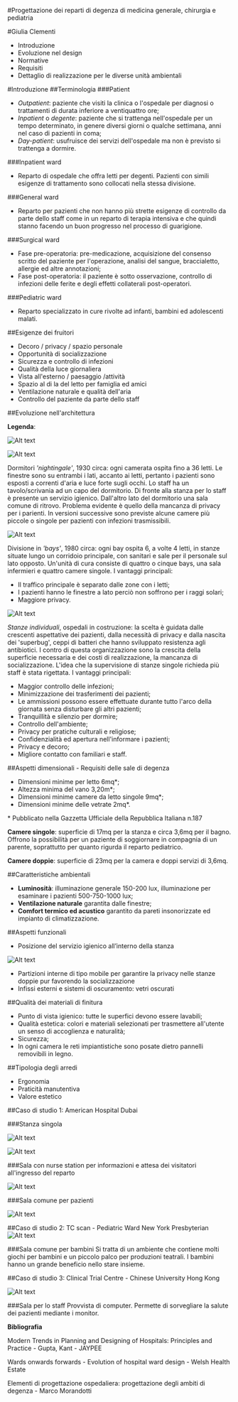 #Progettazione dei reparti di degenza di medicina generale, chirurgia e pediatria


#Giulia Clementi

  *  Introduzione
  *  Evoluzione nel design
  *  Normative
  *  Requisiti
  *  Dettaglio di realizzazione per le diverse unità ambientali

#Introduzione
##Terminologia
###Patient

* *Outpatient*: paziente che visiti la clinica o l'ospedale per diagnosi o trattamenti di durata inferiore a ventiquattro ore;
* *Inpatient* o *degente*: paziente che si trattenga nell'ospedale per un tempo determinato, in genere diversi giorni o qualche settimana, anni nel caso di pazienti in coma;
* *Day-patient*: usufruisce dei servizi dell'ospedale ma non è previsto si trattenga a dormire.      

###Inpatient ward

* Reparto di ospedale che offra letti per degenti. Pazienti con simili esigenze di trattamento sono collocati nella stessa divisione.

###General ward
* Reparto per pazienti che non hanno più strette esigenze di controllo da parte dello staff come in un reparto di terapia intensiva e che quindi stanno facendo un buon progresso nel processo di guarigione.

###Surgical ward
* Fase pre-operatoria: pre-medicazione, acquisizione del consenso scritto del paziente per l'operazione, analisi del sangue, braccialetto, allergie ed altre annotazioni;
* Fase post-operatoria: il paziente è sotto osservazione, controllo di infezioni delle ferite e degli effetti collaterali post-operatori.

###Pediatric ward
* Reparto specializzato in cure rivolte ad infanti, bambini ed adolescenti malati. 

##Esigenze dei fruitori

* Decoro / privacy / spazio personale
* Opportunità di socializzazione
* Sicurezza e controllo di infezioni
* Qualità della luce giornaliera
* Vista all'esterno / paesaggio /attività
* Spazio al di la del letto per famiglia ed amici
* Ventilazione naturale e qualità dell'aria
* Controllo del paziente da parte dello staff

##Evoluzione nell'architettura

**Legenda**: 

![Alt text](img/legenda.jpg)

![Alt text](img/NIGHTINGALE.jpg)

Dormitori *'nightingale'*, 1930 circa: ogni camerata ospita fino a 36 letti. Le finestre sono su entrambi i lati, accanto ai letti, pertanto i pazienti sono esposti a correnti d'aria e luce forte sugli occhi. Lo staff ha un tavolo/scrivania ad un capo del dormitorio. Di fronte alla stanza per lo staff è presente un servizio igienico. Dall'altro lato del dormitorio una sala comune di ritrovo. Problema evidente è quello della mancanza di privacy per i parienti. In versioni successive sono previste alcune camere più piccole o singole per pazienti con infezioni trasmissibili.

![Alt text](img/BAYS.jpg)

Divisione in *'bays'*, 1980 circa: ogni bay ospita 6, a volte 4 letti, in stanze situate lungo un corridoio principale, con sanitari e sale per il personale sul lato opposto. Un'unità di cura consiste di quattro o cinque bays, una sala infermieri e quattro camere singole.
I vantaggi principali:

* Il traffico principale è separato dalle zone con i letti;
* I pazienti hanno le finestre a lato perciò non soffrono per i raggi solari;
* Maggiore privacy.

![Alt text](img/STANZE_SINGOLE.jpg)

*Stanze individuali*, ospedali in costruzione: la scelta è guidata dalle crescenti aspettative dei pazienti, dalla necessità di privacy e dalla nascita dei 'superbug', ceppi di batteri che hanno sviluppato resistenza agli antibiotici. I contro di questa organizzazione sono la crescita della superficie necessaria e dei costi di realizzazione, la mancanza di socializzazione. L'idea che la supervisione di stanze singole richieda più staff è stata rigettata.
I vantaggi principali:

* Maggior controllo delle infezioni;
* Minimizzazione dei trasferimenti dei pazienti;
* Le ammissioni possono essere effettuate durante tutto l'arco della giornata senza disturbare gli altri pazienti;
* Tranquillità e silenzio per dormire;
* Controllo dell'ambiente;
* Privacy per pratiche culturali e religiose;
* Confidenzialità ed apertura nell'informare i pazienti;
* Privacy e decoro;
* Migliore contatto con familiari e staff.

##Aspetti dimensionali - Requisiti delle sale di degenza

* Dimensioni minime per letto 6mq*;
* Altezza minima del vano 3,20m*;
* Dimensioni minime camere da letto singole 9mq*;
* Dimensioni minime delle vetrate 2mq*.

 \* Pubblicato nella Gazzetta Ufficiale della Repubblica Italiana n.187

**Camere singole**: superficie di 17mq per la stanza e circa 3,6mq per il bagno. Offrono la possibilità per un paziente di soggiornare in compagnia di un parente, soprattutto per quanto rigurda il reparto pediatrico.

**Camere doppie**: superficie di 23mq per la camera e doppi servizi di 3,6mq.

##Caratteristiche ambientali

* **Luminosità**: illuminazione generale 150-200 lux, illuminazione per esaminare i pazienti 500-750-1000 lux;
* **Ventilazione naturale** garantita dalle finestre;
* **Comfort termico ed acustico** garantito da pareti insonorizzate ed impianto di climatizzazione.

##Aspetti funzionali

* Posizione del servizio igienico all’interno della stanza

![Alt text](img/TOILET_OUTBOARD_SIDEBYSIDE.jpg)

* Partizioni interne di tipo mobile per garantire la privacy nelle stanze doppie pur favorendo la socializzazione
* Infissi esterni e sistemi di oscuramento: vetri oscurati

##Qualità dei materiali di finitura

* Punto di vista igienico: tutte le superfici devono essere lavabili;
* Qualità estetica: colori e materiali selezionati per trasmettere all'utente un senso di accoglienza e naturalità;
* Sicurezza;
* In ogni camera le reti impiantistiche sono posate dietro pannelli removibili in legno.

##Tipologia degli arredi

* Ergonomia
* Praticità manutentiva
* Valore estetico

##Caso di studio 1: American Hospital Dubai

###Stanza singola

![Alt text](img/1.jpg)

![Alt text](img/2.jpg)

###Sala con nurse station per informazioni e attesa dei visitatori all'ingresso del reparto

![Alt text](img/4.jpg)

###Sala comune per pazienti

![Alt text](img/3.jpg)

##Caso di studio 2: TC scan - Pediatric Ward New York Presbyterian
![Alt text](img/ped.jpg)

###Sala comune per bambini
Si tratta di un ambiente che contiene molti giochi per bambini e un piccolo palco per produzioni teatrali. I bambini hanno un grande beneficio nello stare insieme.

##Caso di studio 3: Clinical Trial Centre - Chinese University Hong Kong

![Alt text](img/staff.jpg)

###Sala per lo staff
Provvista di computer. Permette di sorvegliare la salute dei pazienti mediante i monitor.

**Bibliografia**

Modern Trends in Planning and Designing of Hospitals: Principles and Practice - Gupta, Kant - JAYPEE

Wards onwards forwards - Evolution of hospital ward design - Welsh Health Estate

Elementi di progettazione ospedaliera: progettazione degli ambiti di degenza - Marco Morandotti





